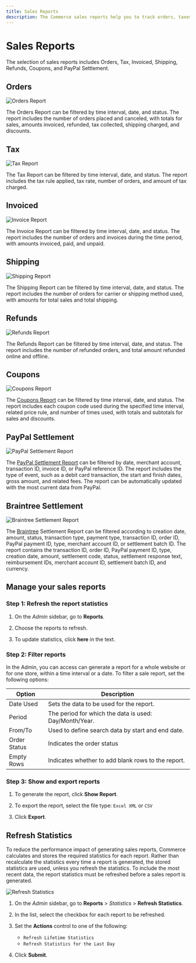 ```yaml
---
title: Sales Reports
description: The Commerce sales reports help you to track orders, taxes, invoices, shipping, refunds, coupons, and PayPal settlement.
---
```

# Sales Reports

The selection of sales reports includes Orders, Tax, Invoiced, Shipping, Refunds, Coupons, and PayPal Settlement.

## Orders

![Orders Report](./assets/order-report.png)<!-- zoom -->

The Orders Report can be filtered by time interval, date, and status. The report includes the number of orders placed and canceled, with totals for sales, amounts invoiced, refunded, tax collected, shipping charged, and discounts.

## Tax

![Tax Report](./assets/tax-report.png)<!-- zoom -->

The Tax Report can be filtered by time interval, date, and status. The report includes the tax rule applied, tax rate, number of orders, and amount of tax charged.

## Invoiced

![Invoice Report](./assets/sales-invoiced.png)<!-- zoom -->

The Invoice Report can be filtered by time interval, date, and status. The report includes the number of orders and invoices during the time period, with amounts invoiced, paid, and unpaid.

## Shipping

![Shipping Report](./assets/shipping.png)<!-- zoom -->

The Shipping Report can be filtered by time interval, date, and status. The report includes the number of orders for carrier or shipping method used, with amounts for total sales  and total shipping.

## Refunds

![Refunds Report](./assets/sales-refunds.png)<!-- zoom -->

The Refunds Report can be filtered by time interval, date, and status. The report includes the number of refunded orders, and total amount refunded online and offline.

## Coupons

![Coupons Report](./assets/sales-coupons.png)<!-- zoom -->

The [Coupons Report](https://docs.magento.com/user-guide/marketing/price-rules-cart-coupon-report.html) can be filtered by time interval, date, and status. The report includes each coupon code used during the specified time interval, related price rule, and number of times used, with totals and subtotals for sales and discounts.

## PayPal Settlement

![PayPal Settlement Report](./assets/reports-sales-paypal-settlement.png)<!-- zoom -->

The [PayPal Settlement Report](https://docs.magento.com/user-guide/payment/paypal-settlement-reports.html) can be filtered by date, merchant account, transaction ID, invoice ID, or PayPal reference ID. The report includes the type of event, such as a debit card transaction, the start and finish dates, gross amount, and related fees. The report can be automatically updated with the most current data from PayPal.

## Braintree Settlement

![Braintree Settlement Report](./assets/braintree-settlement.png)<!-- zoom -->

The [Braintree](https://docs.magento.com/user-guide/payment/braintree.html) Settlement Report can be filtered according to creation date, amount, status, transaction type, payment type, transaction ID, order ID, PayPal payment ID, type, merchant account ID, or settlement batch ID. The report contains the transaction ID, order ID, PayPal payment ID, type, creation date, amount, settlement code, status, settlement response text, reimbursement IDs, merchant account ID, settlement batch ID, and currency.

## Manage your sales reports

### Step 1: Refresh the report statistics

1. On the _Admin_ sidebar, go to **Reports**.

1. Choose the reports to refresh.

1. To update statistics, click **here** in the text.

### Step 2: Filter reports

In the Admin, you can access can generate a report for a whole website or for one store, within a time interval or a date. To filter a sale report, set the following options:

| Option | Description |
|--- |--- |
|Date Used|Sets the data to be used for the report.|
|Period|The period for which the data is used: Day/Month/Year.|
|From/To|Used to define search data by start and end date.|
|Order Status|Indicates the order status|
|Empty Rows|Indicates whether to add blank rows to the report.|

### Step 3: Show and export reports

1. To generate the report, click **Show Report**.

1. To export the report, select the file type: `Excel XML` or `CSV`

1. Click **Export**.

## Refresh Statistics

To reduce the performance impact of generating sales reports, Commerce calculates and stores the required statistics for each report. Rather than recalculate the statistics every time a report is generated, the stored statistics are used, unless you refresh the statistics. To include the most recent data, the report statistics must be refreshed before a sales report is generated.

![Refresh Statistics](./assets/refresh-stats.png)<!-- zoom -->

1. On the _Admin_ sidebar, go to **Reports** > _Statistics_ > **Refresh Statistics**.

1. In the list, select the checkbox for each report to be refreshed.

1. Set the **Actions** control to one of the following:

   - `Refresh Lifetime Statistics`
   - `Refresh Statistics for the Last Day`

1. Click **Submit**.
